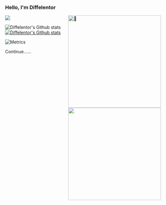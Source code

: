 ### Hello, I'm Diffelentor

<img align="right" width="300" alt="🦑" src="https://count.getloli.com/get/@:Diffelentor?theme=moebooru-h">

![](https://visitor-badge.glitch.me/badge?page_id=Diffelentor.readme)

![Diffelentor's Github stats](https://github-readme-stats.vercel.app/api?username=Diffelentor&show_icons=true)[![Diffelentor's Github stats](https://github-readme-stats.vercel.app/api/top-langs/?username=Diffelentor&layout=compact)](https://github.com/Diffelentor/github-readme-stats)
<img align="right" width="300" src="https://pic.imgdb.cn/item/6167ada52ab3f51d91c10d17.jpg">

![Metrics](https://metrics.lecoq.io/Diffelentor?template=classic&config.timezone=Asia%2FShanghai)


Continue......
